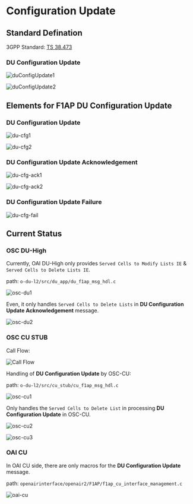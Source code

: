 # Configuration Update 

## Standard Defination

3GPP Standard: [TS 38.473](./TS-38.473.pdf)

### DU Configuration Update

![duConfigUpdate1](./images/duCfgUpd1.png)

![duConfigUpdate2](./images/duCfgUpd2.png)

## Elements for F1AP DU Configuration Update  

### DU Configuration Update

![du-cfg1](./images/du-cfg1.png)

![du-cfg2](./images/du-cfg2.png)

### DU Configuration Update Acknowledgement

![du-cfg-ack1](./images/du-cfg-ack1.png)

![du-cfg-ack2](./images/du-cfg-ack2.png)

### DU Configuration Update Failure

![du-cfg-fail](./images/du-cfg-fail.png)

## Current Status

### OSC DU-High

Currently, OAI DU-High only provides `Served Cells to Modify Lists IE` & `Served Cells to Delete Lists IE`.

path: `o-du-l2/src/du_app/du_f1ap_msg_hdl.c`

![osc-du1](./images/osc-du1.png)

Even, it only handles `Served Cells to Delete Lists` in **DU Configuration Update Acknowledgement** message.

![osc-du2](./images/osc-du2.png)

### OSC CU STUB

Call Flow:

![Call Flow](./images/F1APMsgHdlr.png)

Handling of **DU Configuration Update** by OSC-CU:

path: `o-du-l2/src/cu_stub/cu_f1ap_msg_hdl.c`

![osc-cu1](./images/osc-cu1.png)

Only handles the `Served Cells to Delete List` in processing **DU Configuration Update** in OSC-CU.

![osc-cu2](./images/osc-cu2.png)

![osc-cu3](./images/osc-cu3.png)

### OAI CU 

In OAI CU side, there are only macros for the **DU Configuration Update** message.

path: `openairinterface/openair2/F1AP/f1ap_cu_interface_management.c`

![oai-cu](./images/oai-cu.png)

